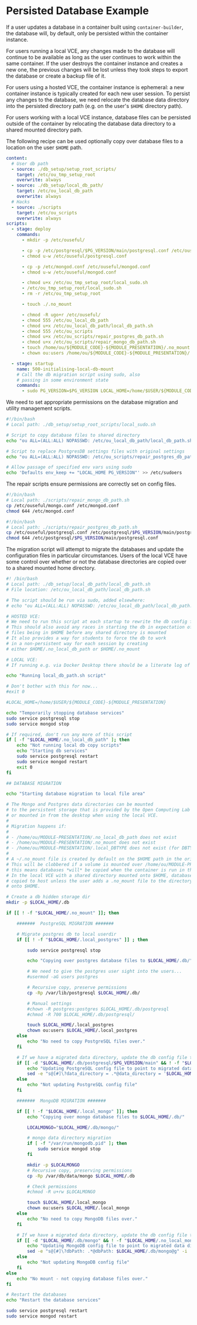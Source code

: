 # Persisted Database Example

If a user updates a database in a container built using `container-builder`, the database will, by default, only be persisted within the container instance.

For users running a local VCE, any changes made to the database will continue to be available as long as the user continues to work within the same container. If the user destroys the container instance and creates a new one, the previous changes will be lost unless they took steps to export the database or create a backup file of it.

For users using a hosted VCE, the container instance is ephemeral: a new container instance is typically created for each new user session. To persist any changes to the database, we need relocate the database data directory into the persisted directory path (e.g. on the user's `$HOME` directory path).

For users working with a local VCE instance, database files can be persisted outside of the container by relocating the database data directory to a shared mounted directory path.

The following recipe can be used optionally copy over database files to a location on the user `$HOME` path.

```yaml
content:
  # User db path
  - source: ./db_setup/setup_root_scripts/
    target: /etc/ou_tmp_setup_root
    overwrite: always
  - source: ./db_setup/local_db_path/
    target: /etc/ou_local_db_path
    overwrite: always
  # Hacks
  - source: ./scripts
    target: /etc/ou_scripts
    overwrite: always
scripts:
  - stage: deploy
    commands:
      - mkdir -p /etc/ouseful/

      - cp -p /etc/postgresql/$PG_VERSION/main/postgresql.conf /etc/ouseful/postgresql.conf
      - chmod u-w /etc/ouseful/postgresql.conf

      - cp -p /etc/mongod.conf /etc/ouseful/mongod.conf
      - chmod u-w /etc/ouseful/mongod.conf

      - chmod u+x /etc/ou_tmp_setup_root/local_sudo.sh
      - /etc/ou_tmp_setup_root/local_sudo.sh
      - rm -r /etc/ou_tmp_setup_root

      - touch ./.no_mount

      - chmod -R ugo+r /etc/ouseful/
      - chmod 555 /etc/ou_local_db_path
      - chmod u+x /etc/ou_local_db_path/local_db_path.sh
      - chmod 555 /etc/ou_scripts
      - chmod u+x /etc/ou_scripts/repair_postgres_db_path.sh
      - chmod u+x /etc/ou_scripts/repair_mongo_db_path.sh
      - touch /home/ou/${MODULE_CODE}-${MODULE_PRESENTATION}/.no_mount
      - chown ou:users /home/ou/${MODULE_CODE}-${MODULE_PRESENTATION}/.no_mount

  - stage: startup
    name: 500-initialising-local-db-mount
    # Call the db migration script using sudo, also
    # passing in some environment state
    commands:
      - sudo PG_VERSION=$PG_VERSION LOCAL_HOME=/home/$USER/${MODULE_CODE}-${MODULE_PRESENTATION} /etc/ou_local_db_path/local_db_path.sh

```

We need to set appropriate permissions on the database migration and utility management scripts.

```bash
#!/bin/bash
# Local path: ./db_setup/setup_root_scripts/local_sudo.sh

# Script to copy database files to shared directory
echo "ou ALL=(ALL:ALL) NOPASSWD: /etc/ou_local_db_path/local_db_path.sh" >> /etc/sudoers

# Script to replace PostgresDB settings files with original settings
echo "ou ALL=(ALL:ALL) NOPASSWD: /etc/ou_scripts/repair_postgres_db_path.sh" >> /etc/sudoers

# Allow passage of specified env vars using sudo
echo 'Defaults env_keep += "LOCAL_HOME PG_VERSION"' >> /etc/sudoers

```

The repair scripts ensure permissions are correctly set on config files.

```bash
#!/bin/bash
# Local path: ./scripts/repair_mongo_db_path.sh
cp /etc/ouseful/mongo.conf /etc/mongod.conf
chmod 644 /etc/mongod.conf
```

```bash
#!/bin/bash
# Local path: ./scripts/repair_postgres_db_path.sh
cp /etc/ouseful/postgresql.conf /etc/postgresql/$PG_VERSION/main/postgresql.conf
chmod 644 /etc/postgresql/$PG_VERSION/main/postgresql.conf
```

The migration script will attempt to migrate the databases and update the configuration files in particular circumstances. Users of the local VCE have some control over whether or not the database directories are copied over to a shared mounted home directory.

```bash
#! /bin/bash
# Local path: ./db_setup/local_db_path/local_db_path.sh
# File location: /etc/ou_local_db_path/local_db_path.sh

# The script should be run via sudo, added elsewhere:
# echo "ou ALL=(ALL:ALL) NOPASSWD: /etc/ou_local_db_path/local_db_path.sh" >> /etc/sudoers

# HOSTED VCE:
# We need to run this script at each startup to rewrite the db config files,
# This should also avoid any races in starting the db in expectation of db
# files being in $HOME before any shared directory is mounted
# It also provides a way for students to force the db to work
# in a non-persistent way for each session by creating
# either $HOME/.no_local_db_path or $HOME/.no_mount

# LOCAL VCE:
# If running e.g. via Docker Desktop there should be a literate log of actions taken.

echo "Running local_db_path.sh script"

# Don't bother with this for now...
#exit 0

#LOCAL_HOME=/home/$USER/${MODULE_CODE}-${MODULE_PRESENTATION}

echo "Temporarily stopping database services"
sudo service postgresql stop
sudo service mongod stop

# If required, don't run any more of this script
if [ -f "$LOCAL_HOME/.no_local_db_path" ]; then
    echo "Not running local db copy scripts"
    echo "Starting db services"
    sudo service postgresql restart
    sudo service mongod restart
    exit 0
fi

## DATABASE MIGRATION

echo "Starting database migration to local file area"

# The Mongo and Postgres data directories can be mounted 
# to the persistent storage that is provided by the Open Computing Lab
# or mounted in from the desktop when using the local VCE.
#
# Migration happens if:
#
# - /home/ou/MODULE-PRESENTATION/.no_local_db_path does not exist
# - /home/ou/MODULE-PRESENTATION/.no_mount does not exist
# - /home/ou/MODULE-PRESENTATION/.local_DBTYPE does not exist (for DBTYPE postgres, mongo)
#
# A ~/.no_mount file is created by default on the $HOME path in the original image.
# This will be clobbered if a volume is mounted over /home/ou/MODULE-PRESENTATION/ ;
# this means databases *will* be copied when the container is run in the hosted VCE.
# In the local VCE with a shared directory mounted onto $HOME, databases *will* be
# copied to host unless the user adds a .no_mount file to the directory they mount
# onto $HOME.

# Create a db hidden storage dir
mkdir -p $LOCAL_HOME/.db

if [[ ! -f "$LOCAL_HOME/.no_mount" ]]; then

    #######  PostgreSQL MIGRATION #######

    # Migrate postgres db to local userdir
    if [[ ! -f "$LOCAL_HOME/.local_postgres" ]] ; then

        sudo service postgresql stop

        echo "Copying over postgres database files to $LOCAL_HOME/.db/"

        # We need to give the postgres user sight into the users...
        #usermod -aG users postgres

        # Recursive copy, preserve permissions
        cp -Rp /var/lib/postgresql $LOCAL_HOME/.db/

        # Manual settings
        #chown -R postgres:postgres $LOCAL_HOME/.db/postgresql
        #chmod -R 700 $LOCAL_HOME/.db/postgresql/

        touch $LOCAL_HOME/.local_postgres
        chown ou:users $LOCAL_HOME/.local_postgres
    else
        echo "No need to copy PostgreSQL files over."
    fi

    # If we have a migrated data directory, update the db config file to use it
    if [[ -d "$LOCAL_HOME/.db/postgresql/$PG_VERSION/main" && ! -f "$LOCAL_HOME/.no_local_postgres" ]]; then
        echo "Updating PostgreSQL config file to point to migrated data dir on: $LOCAL_HOME"
        sed -e "s@[#]\?data_directory = .*@data_directory = '$LOCAL_HOME/.db/postgresql/$PG_VERSION/main'@g" -i "/etc/postgresql/$PG_VERSION/main/postgresql.conf"
    else
        echo "Not updating PostgreSQL config file"
    fi

    #######  MongoDB MIGRATION #######

    if [[ ! -f "$LOCAL_HOME/.local_mongo" ]]; then
        echo "Copying over mongo database files to $LOCAL_HOME/.db/"

        LOCALMONGO="$LOCAL_HOME/.db/mongo/"

        # mongo data directory migration
        if [ -f "/var/run/mongodb.pid" ]; then
            sudo service mongod stop
        fi

        mkdir -p $LOCALMONGO
        # Recursive copy, preserving permissions
        cp -Rp /var/db/data/mongo $LOCAL_HOME/.db

        # Check permissions
        #chmod -R u+rw $LOCALMONGO

        touch $LOCAL_HOME/.local_mongo
        chown ou:users $LOCAL_HOME/.local_mongo
    else
        echo "No need to copy MongoDB files over."
    fi

    # If we have a migrated data directory, update the db config file to use it
    if [[ -d "$LOCAL_HOME/.db/mongo" && ! -f "$LOCAL_HOME/.no_local_mongo" ]]; then
        echo "Updating MongoDB config file to point to migrated data dir on: $LOCAL_HOME"
        sed -e "s@[#]\?dbPath: .*@dbPath: $LOCAL_HOME/.db/mongo@g" -i '/etc/mongod.conf'
    else
        echo "Not updating MongoDB config file"
    fi
else
    echo "No mount - not copying database files over."
fi

# Restart the databases
echo "Restart the database services"

sudo service postgresql restart
sudo service mongod restart

```
